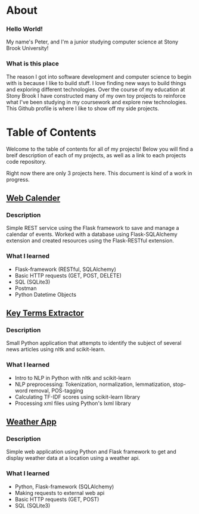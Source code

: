 # About

### Hello World!
My name's Peter, and I'm a junior studying computer science at Stony Brook University! 

### What is this place

The reason I got into software development and computer science to begin with is because I like to build stuff. I love finding new ways to build things and exploring different technologies. Over the course of my education at Stony Brook I have constructed many of my own toy projects to reinforce what I've been studying in my coursework and explore new technologies. This Github profile is where I like to show off my side projects.

# Table of Contents
Welcome to the table of contents for all of my projects! Below you will find a breif description of each of my projects, as well as a link to each projects code repository.

Right now there are only 3 projects here. This document is kind of a work in progress.


## [Web Calender](https://github.com/PeteyLumpkins/Web-Calender)
### Description
Simple REST service using the Flask framework to save and manage a calendar of events. Worked with a database using Flask-SQLAlchemy extension and created resources using the Flask-RESTful extension.
### What I learned
* Flask-framework (RESTful, SQLAlchemy)
* Basic HTTP requests (GET, POST, DELETE)
* SQL (SQLite3)
* Postman
* Python Datetime Objects

## [Key Terms Extractor](https://github.com/PeteyLumpkins/Key-Terms-Extractor)
### Description
Small Python application that attempts to identify the subject of several news articles using nltk and scikit-learn.
### What I learned
* Intro to NLP in Python with nltk and scikit-learn
* NLP preprocessing: Tokenization, normalization, lemmatization, stop-word removal, POS-tagging
* Calculating TF-IDF scores using scikit-learn library
* Processing xml files using Python's lxml library

## [Weather App](https://github.com/PeteyLumpkins/Weather-App)
### Description
Simple web application using Python and Flask framework to get and display weather data at a location using a weather api. 
### What I learned
* Python, Flask-framework (SQLAlchemy)
* Making requests to external web api
* Basic HTTP requests (GET, POST)
* SQL (SQLite3) 

